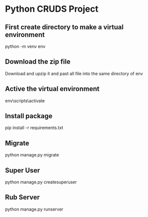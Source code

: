 # Python CRUDS Project

## First create directory to make a virtual environment
python -m venv env

## Download the zip file
Download and upzip it and past all file into the same directory of env

## Active the virtual environment
env\scripts\activate

## Install package
pip install -r requirements.txt

## Migrate
python manage.py migrate

## Super User
python manage.py createsuperuser

## Rub Server
python manage.py runserver
